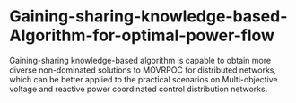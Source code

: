 # Gaining-sharing-knowledge-based-Algorithm-for-optimal-power-flow
 Gaining-sharing knowledge-based algorithm is capable to obtain more diverse non-dominated solutions to MOVRPOC for distributed networks, which can be better applied to the practical scenarios on Multi-objective voltage and reactive power coordinated control distribution networks.
